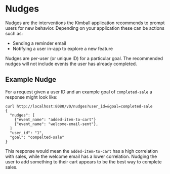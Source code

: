 # Nudges

Nudges are the interventions the Kimball application recommends to prompt users for new behavior. Depending on your application these can be actions such as:

* Sending a reminder email
* Notifying a user in-app to explore a new feature

Nudges are per-user (or unique ID) for a particular goal. The recommended nudges will not include events the user has already completed.


## Example Nudge

For a request given a user ID and an example goal of `completed-sale` a response might look like:



```
curl http://localhost:8080/v0/nudges?user_id=&goal=completed-sale
{
  "nudges": [
    {"event_name": "added-item-to-cart"}
    {"event_name": "welcome-email-sent"},
  ]
  "user_id": "1",
  "goal": "compelted-sale"
}
```

This response would mean the `added-item-to-cart` has a high correlation with sales, while the welcome email has a lower correlation. Nudging the user to add something to their cart appears to be the best way to complete sales.
